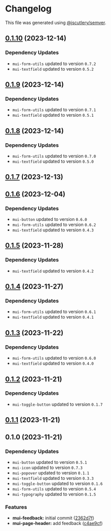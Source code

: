# Changelog

This file was generated using [@jscutlery/semver](https://github.com/jscutlery/semver).

## [0.1.10](https://github.com/Availity/element/compare/@availity/mui-feedback@0.1.9...@availity/mui-feedback@0.1.10) (2023-12-14)

### Dependency Updates

* `mui-form-utils` updated to version `0.7.2`
* `mui-textfield` updated to version `0.5.2`
## [0.1.9](https://github.com/Availity/element/compare/@availity/mui-feedback@0.1.8...@availity/mui-feedback@0.1.9) (2023-12-14)

### Dependency Updates

* `mui-form-utils` updated to version `0.7.1`
* `mui-textfield` updated to version `0.5.1`
## [0.1.8](https://github.com/Availity/element/compare/@availity/mui-feedback@0.1.7...@availity/mui-feedback@0.1.8) (2023-12-14)

### Dependency Updates

* `mui-form-utils` updated to version `0.7.0`
* `mui-textfield` updated to version `0.5.0`
## [0.1.7](https://github.com/Availity/element/compare/@availity/mui-feedback@0.1.6...@availity/mui-feedback@0.1.7) (2023-12-13)

## [0.1.6](https://github.com/Availity/element/compare/@availity/mui-feedback@0.1.5...@availity/mui-feedback@0.1.6) (2023-12-04)

### Dependency Updates

* `mui-button` updated to version `0.6.0`
* `mui-form-utils` updated to version `0.6.2`
* `mui-textfield` updated to version `0.4.3`
## [0.1.5](https://github.com/Availity/element/compare/@availity/mui-feedback@0.1.4...@availity/mui-feedback@0.1.5) (2023-11-28)

### Dependency Updates

- `mui-textfield` updated to version `0.4.2`

## [0.1.4](https://github.com/Availity/element/compare/@availity/mui-feedback@0.1.3...@availity/mui-feedback@0.1.4) (2023-11-27)

### Dependency Updates

- `mui-form-utils` updated to version `0.6.1`
- `mui-textfield` updated to version `0.4.1`

## [0.1.3](https://github.com/Availity/element/compare/@availity/mui-feedback@0.1.2...@availity/mui-feedback@0.1.3) (2023-11-22)

### Dependency Updates

- `mui-form-utils` updated to version `0.6.0`
- `mui-textfield` updated to version `0.4.0`

## [0.1.2](https://github.com/Availity/element/compare/@availity/mui-feedback@0.1.1...@availity/mui-feedback@0.1.2) (2023-11-21)

### Dependency Updates

- `mui-toggle-button` updated to version `0.1.7`

## [0.1.1](https://github.com/Availity/element/compare/@availity/mui-feedback@0.1.0...@availity/mui-feedback@0.1.1) (2023-11-21)

## 0.1.0 (2023-11-21)

### Dependency Updates

- `mui-button` updated to version `0.5.1`
- `mui-icon` updated to version `0.7.3`
- `mui-popover` updated to version `0.1.1`
- `mui-textfield` updated to version `0.3.3`
- `mui-toggle-button` updated to version `0.1.6`
- `mui-form-utils` updated to version `0.5.4`
- `mui-typography` updated to version `0.1.5`

### Features

- **mui-feedback:** initial commit ([2362d7f](https://github.com/Availity/element/commit/2362d7f892274f6260d4814fd8b19b85d8e4fe70))
- **mui-page-header:** add feedback ([c4ae9cf](https://github.com/Availity/element/commit/c4ae9cff82c163c72818f8d015e103f10869cdd0))
